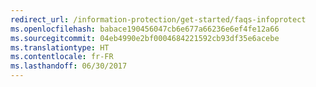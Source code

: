 ```yaml
---
redirect_url: /information-protection/get-started/faqs-infoprotect
ms.openlocfilehash: babace190456047cb6e677a66236e6ef4fe12a66
ms.sourcegitcommit: 04eb4990e2bf0004684221592cb93df35e6acebe
ms.translationtype: HT
ms.contentlocale: fr-FR
ms.lasthandoff: 06/30/2017
---
```

